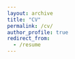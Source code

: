```yaml
---
layout: archive
title: "CV"
permalink: /cv/
author_profile: true
redirect_from:
  - /resume
---
```


<object data="patricklmassey.github.io/files/paper1.pdf" width="1000" height="1000" type='application/pdf'></object>
